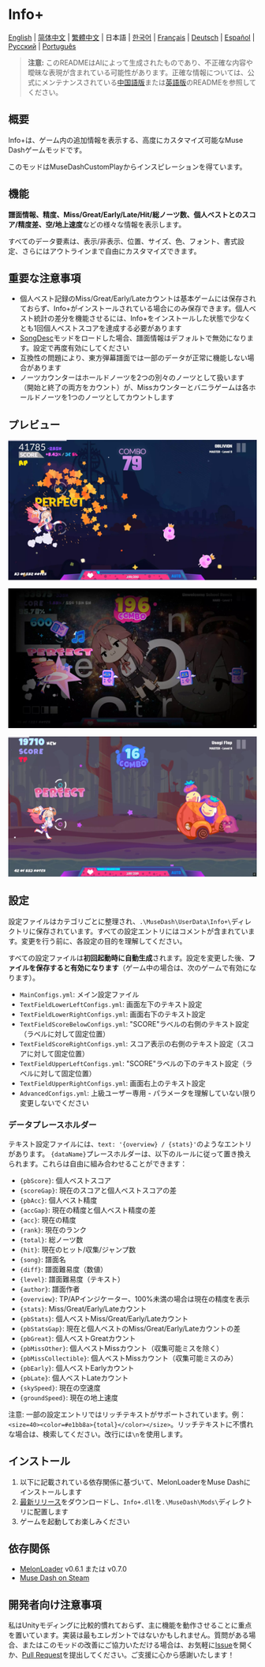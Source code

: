 # Info+

[English](README.md) | [简体中文](README_zh-CN.md) | [繁體中文](README_zh-TW.md) | 日本語 | [한국어](README_ko.md) | [Français](README_fr.md) | [Deutsch](README_de.md) | [Español](README_es.md) | [Русский](README_ru.md) | [Português](README_pt.md)

> **注意:** このREADMEはAIによって生成されたものであり、不正確な内容や曖昧な表現が含まれている可能性があります。正確な情報については、公式にメンテナンスされている[中国語版](README_zh-CN.md)または[英語版](README.md)のREADMEを参照してください。

## 概要

Info+は、ゲーム内の追加情報を表示する、高度にカスタマイズ可能なMuse Dashゲームモッドです。

このモッドはMuseDashCustomPlayからインスピレーションを得ています。

## 機能

**譜面情報、精度、Miss/Great/Early/Late/Hit/総ノーツ数、個人ベストとのスコア/精度差、空/地上速度**などの様々な情報を表示します。

すべてのデータ要素は、表示/非表示、位置、サイズ、色、フォント、書式設定、さらにはアウトラインまで自由にカスタマイズできます。

## 重要な注意事項

- 個人ベスト記録のMiss/Great/Early/Lateカウントは基本ゲームには保存されておらず、Info+がインストールされている場合にのみ保存できます。個人ベスト統計の差分を機能させるには、Info+をインストールした状態で少なくとも1回個人ベストスコアを達成する必要があります
- [SongDesc](https://github.com/mdmods/songdesc)モッドをロードした場合、譜面情報はデフォルトで無効になります。設定で再度有効にしてください
- 互換性の問題により、東方弾幕譜面では一部のデータが正常に機能しない場合があります
- ノーツカウンターはホールドノーツを2つの別々のノーツとして扱います（開始と終了の両方をカウント）が、Missカウンターとバニラゲームは各ホールドノーツを1つのノーツとしてカウントします

## プレビュー

![プレビュー1](static/Preview1.webp)

![プレビュー2](static/Preview2.webp)

![プレビュー3](static/Preview3.webp)

## 設定

設定ファイルはカテゴリごとに整理され、`.\MuseDash\UserData\Info+\`ディレクトリに保存されています。すべての設定エントリにはコメントが含まれています。変更を行う前に、各設定の目的を理解してください。

すべての設定ファイルは**初回起動時に自動生成**されます。設定を変更した後、**ファイルを保存すると有効になります**（ゲーム中の場合は、次のゲームで有効になります）。

- `MainConfigs.yml`: メイン設定ファイル
- `TextFieldLowerLeftConfigs.yml`: 画面左下のテキスト設定
- `TextFieldLowerRightConfigs.yml`: 画面右下のテキスト設定
- `TextFieldScoreBelowConfigs.yml`: "SCORE"ラベルの右側のテキスト設定（ラベルに対して固定位置）
- `TextFieldScoreRightConfigs.yml`: スコア表示の右側のテキスト設定（スコアに対して固定位置）
- `TextFieldUpperLeftConfigs.yml`: "SCORE"ラベルの下のテキスト設定（ラベルに対して固定位置）
- `TextFieldUpperRightConfigs.yml`: 画面右上のテキスト設定
- `AdvancedConfigs.yml`: 上級ユーザー専用 - パラメータを理解していない限り変更しないでください

### データプレースホルダー

テキスト設定ファイルには、`text: '{overview} / {stats}'`のようなエントリがあります。
`{dataName}`プレースホルダーは、以下のルールに従って置き換えられます。これらは自由に組み合わせることができます：

- `{pbScore}`: 個人ベストスコア
- `{scoreGap}`: 現在のスコアと個人ベストスコアの差
- `{pbAcc}`: 個人ベスト精度
- `{accGap}`: 現在の精度と個人ベスト精度の差  
- `{acc}`: 現在の精度
- `{rank}`: 現在のランク
- `{total}`: 総ノーツ数
- `{hit}`: 現在のヒット/収集/ジャンプ数
- `{song}`: 譜面名
- `{diff}`: 譜面難易度（数値）
- `{level}`: 譜面難易度（テキスト）
- `{author}`: 譜面作者
- `{overview}`: TP/APインジケーター、100%未満の場合は現在の精度を表示
- `{stats}`: Miss/Great/Early/Lateカウント
- `{pbStats}`: 個人ベストMiss/Great/Early/Lateカウント
- `{pbStatsGap}`: 現在と個人ベストのMiss/Great/Early/Lateカウントの差
- `{pbGreat}`: 個人ベストGreatカウント
- `{pbMissOther}`: 個人ベストMissカウント（収集可能ミスを除く）
- `{pbMissCollectible}`: 個人ベストMissカウント（収集可能ミスのみ）
- `{pbEarly}`: 個人ベストEarlyカウント
- `{pbLate}`: 個人ベストLateカウント
- `{skySpeed}`: 現在の空速度
- `{groundSpeed}`: 現在の地上速度

注意: 一部の設定エントリではリッチテキストがサポートされています。例：
`<size=40><color=#e1bb8a>{total}</color></size>`。リッチテキストに不慣れな場合は、検索してください。改行には`\n`を使用します。

## インストール

1. 以下に記載されている依存関係に基づいて、MelonLoaderをMuse Dashにインストールします
2. [最新リリース](https://github.com/KARPED1EM/MuseDashInfoPlus/releases)をダウンロードし、`Info+.dll`を`.\MuseDash\Mods\`ディレクトリに配置します
3. ゲームを起動してお楽しみください

## 依存関係

- [MelonLoader](https://github.com/LavaGang/MelonLoader/releases) v0.6.1 または v0.7.0
- [Muse Dash on Steam](https://store.steampowered.com/app/774171/Muse_Dash/)

## 開発者向け注意事項

私はUnityモディングに比較的慣れておらず、主に機能を動作させることに重点を置いています。実装は最もエレガントではないかもしれません。質問がある場合、またはこのモッドの改善にご協力いただける場合は、お気軽に[Issue](https://github.com/KARPED1EM/MuseDashInfoPlus/issues/new)を開くか、[Pull Request](https://github.com/KARPED1EM/MuseDashInfoPlus/compare)を提出してください。ご支援に心から感謝いたします！
